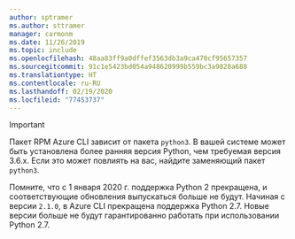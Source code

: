 ```yaml
---
author: sptramer
ms.author: sttramer
manager: carmonm
ms.date: 11/26/2019
ms.topic: include
ms.openlocfilehash: 48aa83ff9a0dffef3563db3a9ca470cf95657357
ms.sourcegitcommit: 91c1e5423bd054a948620999b559bc3a9828a688
ms.translationtype: HT
ms.contentlocale: ru-RU
ms.lasthandoff: 02/19/2020
ms.locfileid: "77453737"
---
```

> [!IMPORTANT]
>
> Пакет RPM Azure CLI зависит от пакета `python3`. В вашей системе может быть установлена более ранняя версия Python, чем требуемая версия 3.6.x. Если это может повлиять на вас, найдите заменяющий пакет `python3`.
>
> Помните, что с 1 января 2020 г. поддержка Python 2 прекращена, и соответствующие обновления выпускаться больше не будут. Начиная с версии `2.1.0`, в Azure CLI прекращена поддержка Python 2.7. Новые версии больше не будут гарантированно работать при использовании Python 2.7.
